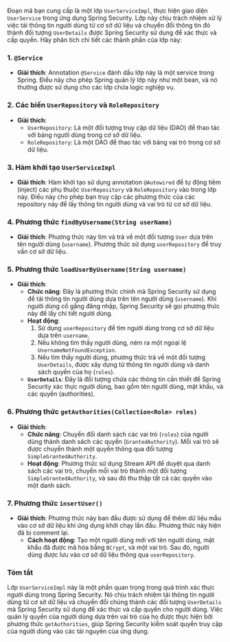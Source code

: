 Đoạn mã bạn cung cấp là một lớp `UserServiceImpl`, thực hiện giao diện `UserService` trong ứng dụng Spring Security. Lớp này chịu trách nhiệm xử lý việc tải thông tin người dùng từ cơ sở dữ liệu và chuyển đổi thông tin đó thành đối tượng `UserDetails` được Spring Security sử dụng để xác thực và cấp quyền. Hãy phân tích chi tiết các thành phần của lớp này:

### 1. `@Service`
- **Giải thích**: Annotation `@Service` đánh dấu lớp này là một service trong Spring. Điều này cho phép Spring quản lý lớp này như một bean, và nó thường được sử dụng cho các lớp chứa logic nghiệp vụ.

### 2. Các biến `UserRepository` và `RoleRepository`
- **Giải thích**:
    - `UserRepository`: Là một đối tượng truy cập dữ liệu (DAO) để thao tác với bảng người dùng trong cơ sở dữ liệu.
    - `RoleRepository`: Là một DAO để thao tác với bảng vai trò trong cơ sở dữ liệu.

### 3. Hàm khởi tạo `UserServiceImpl`
- **Giải thích**: Hàm khởi tạo sử dụng annotation `@Autowired` để tự động tiêm (inject) các phụ thuộc `UserRepository` và `RoleRepository` vào trong lớp này. Điều này cho phép bạn truy cập các phương thức của các repository này để lấy thông tin người dùng và vai trò từ cơ sở dữ liệu.

### 4. Phương thức `findByUsername(String userName)`
- **Giải thích**: Phương thức này tìm và trả về một đối tượng `User` dựa trên tên người dùng (`username`). Phương thức sử dụng `userRepository` để truy vấn cơ sở dữ liệu.

### 5. Phương thức `loadUserByUsername(String username)`
- **Giải thích**:
    - **Chức năng**: Đây là phương thức chính mà Spring Security sử dụng để tải thông tin người dùng dựa trên tên người dùng (`username`). Khi người dùng cố gắng đăng nhập, Spring Security sẽ gọi phương thức này để lấy chi tiết người dùng.
    - **Hoạt động**:
        1. Sử dụng `userRepository` để tìm người dùng trong cơ sở dữ liệu dựa trên `username`.
        2. Nếu không tìm thấy người dùng, ném ra một ngoại lệ `UsernameNotFoundException`.
        3. Nếu tìm thấy người dùng, phương thức trả về một đối tượng `UserDetails`, được xây dựng từ thông tin người dùng và danh sách quyền của họ (`roles`).
    - **`UserDetails`**: Đây là đối tượng chứa các thông tin cần thiết để Spring Security xác thực người dùng, bao gồm tên người dùng, mật khẩu, và các quyền (authorities).

### 6. Phương thức `getAuthorities(Collection<Role> roles)`
- **Giải thích**:
    - **Chức năng**: Chuyển đổi danh sách các vai trò (`roles`) của người dùng thành danh sách các quyền (`GrantedAuthority`). Mỗi vai trò sẽ được chuyển thành một quyền thông qua đối tượng `SimpleGrantedAuthority`.
    - **Hoạt động**: Phương thức sử dụng Stream API để duyệt qua danh sách các vai trò, chuyển mỗi vai trò thành một đối tượng `SimpleGrantedAuthority`, và sau đó thu thập tất cả các quyền vào một danh sách.

### 7. Phương thức `insertUser()`
- **Giải thích**: Phương thức này ban đầu được sử dụng để thêm dữ liệu mẫu vào cơ sở dữ liệu khi ứng dụng khởi chạy lần đầu. Phương thức này hiện đã bị comment lại.
    - **Cách hoạt động**: Tạo một người dùng mới với tên người dùng, mật khẩu đã được mã hóa bằng `BCrypt`, và một vai trò. Sau đó, người dùng được lưu vào cơ sở dữ liệu thông qua `userRepository`.

### Tóm tắt

Lớp `UserServiceImpl` này là một phần quan trọng trong quá trình xác thực người dùng trong Spring Security. Nó chịu trách nhiệm tải thông tin người dùng từ cơ sở dữ liệu và chuyển đổi chúng thành các đối tượng `UserDetails` mà Spring Security sử dụng để xác thực và cấp quyền cho người dùng. Việc quản lý quyền của người dùng dựa trên vai trò của họ được thực hiện bởi phương thức `getAuthorities`, giúp Spring Security kiểm soát quyền truy cập của người dùng vào các tài nguyên của ứng dụng.
